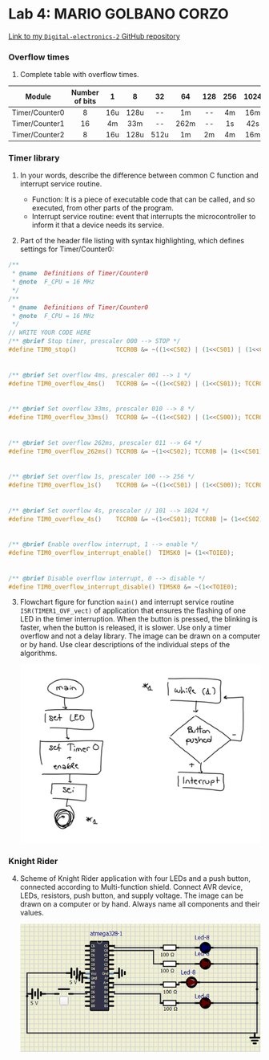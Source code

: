 # Lab 4: MARIO GOLBANO CORZO
[Link to my `Digital-electronics-2` GitHub repository](https://github.com/mariogolbi/Digital-electronics-2)


### Overflow times

1. Complete table with overflow times.

| **Module** | **Number of bits** | **1** | **8** | **32** | **64** | **128** | **256** | **1024** |
| :-: | :-: | :-: | :-: | :-: | :-: | :-: | :-: | :-: |
| Timer/Counter0 | 8  | 16u | 128u | -- | 1m| -- |4m |16m |
| Timer/Counter1 | 16 |  4m   |   33m   | -- | 262m| -- |1s |42s |
| Timer/Counter2 | 8  |  16u   |   128u   |  512u  |1m |  2m  |4m |16m |


### Timer library

1. In your words, describe the difference between common C function and interrupt service routine.
   * Function: It is a piece of executable code that can be called, and so executed, from other parts of the program.
   * Interrupt service routine: event that interrupts the microcontroller to inform it that a device needs its service.

2. Part of the header file listing with syntax highlighting, which defines settings for Timer/Counter0:

```c
/**
 * @name  Definitions of Timer/Counter0
 * @note  F_CPU = 16 MHz
 */
/**
 * @name  Definitions of Timer/Counter0
 * @note  F_CPU = 16 MHz
 */
// WRITE YOUR CODE HERE
/** @brief Stop timer, prescaler 000 --> STOP */
#define TIM0_stop()           TCCR0B &= ~((1<<CS02) | (1<<CS01) | (1<<CS00));


/** @brief Set overflow 4ms, prescaler 001 --> 1 */
#define TIM0_overflow_4ms()   TCCR0B &= ~((1<<CS02) | (1<<CS01)); TCCR0B |= (1<<CS00);


/** @brief Set overflow 33ms, prescaler 010 --> 8 */
#define TIM0_overflow_33ms()  TCCR0B &= ~((1<<CS02) | (1<<CS00)); TCCR0B |= (1<<CS01);


/** @brief Set overflow 262ms, prescaler 011 --> 64 */
#define TIM0_overflow_262ms() TCCR0B &= ~(1<<CS02); TCCR0B |= (1<<CS01) | (1<<CS00);


/** @brief Set overflow 1s, prescaler 100 --> 256 */
#define TIM0_overflow_1s()    TCCR0B &= ~((1<<CS01) | (1<<CS00)); TCCR0B |= (1<<CS02);


/** @brief Set overflow 4s, prescaler // 101 --> 1024 */
#define TIM0_overflow_4s()    TCCR0B &= ~(1<<CS01); TCCR0B |= (1<<CS02) | (1<<CS00);


/** @brief Enable overflow interrupt, 1 --> enable */
#define TIM0_overflow_interrupt_enable()  TIMSK0 |= (1<<TOIE0);


/** @brief Disable overflow interrupt, 0 --> disable */
#define TIM0_overflow_interrupt_disable() TIMSK0 &= ~(1<<TOIE0);
```

3. Flowchart figure for function `main()` and interrupt service routine `ISR(TIMER1_OVF_vect)` of application that ensures the flashing of one LED in the timer interruption. When the button is pressed, the blinking is faster, when the button is released, it is slower. Use only a timer overflow and not a delay library. The image can be drawn on a computer or by hand. Use clear descriptions of the individual steps of the algorithms.

   ![Diagram](https://github.com/mariogolbi/Digital-electronics-2/blob/main/Labs/images/diagram.jpg)


### Knight Rider

4. Scheme of Knight Rider application with four LEDs and a push button, connected according to Multi-function shield. Connect AVR device, LEDs, resistors, push button, and supply voltage. The image can be drawn on a computer or by hand. Always name all components and their values.

   ![Knigh rider schematic](https://github.com/mariogolbi/Digital-electronics-2/blob/main/Labs/images/knight_rider.png)
